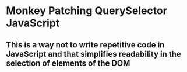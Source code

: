 # Monkey Patching QuerySelector JavaScript

This is a way not to write repetitive code in JavaScript and that simplifies readability in the selection of elements of the DOM
---

